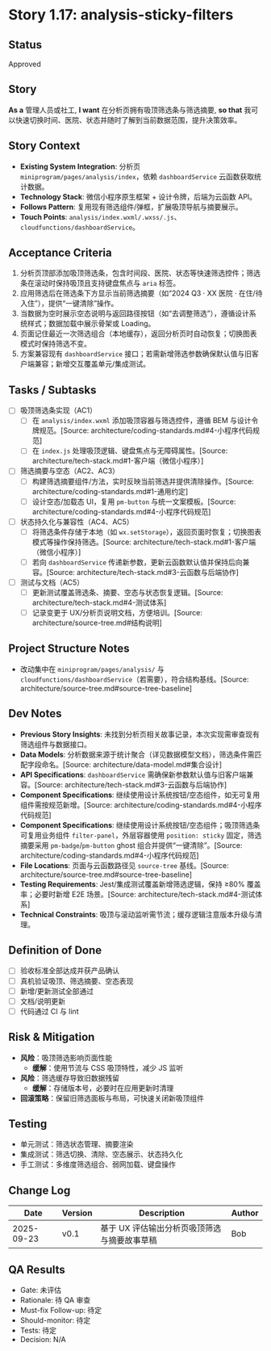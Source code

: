 # Story 1.17: analysis-sticky-filters

## Status

Approved

## Story

**As a** 管理人员或社工,
**I want** 在分析页拥有吸顶筛选条与筛选摘要,
**so that** 我可以快速切换时间、医院、状态并随时了解到当前数据范围，提升决策效率。

## Story Context

- **Existing System Integration**: 分析页 `miniprogram/pages/analysis/index`，依赖 `dashboardService` 云函数获取统计数据。
- **Technology Stack**: 微信小程序原生框架 + 设计令牌，后端为云函数 API。
- **Follows Pattern**: 复用现有筛选组件/弹框，扩展吸顶导航与摘要展示。
- **Touch Points**: `analysis/index.wxml/.wxss/.js`、`cloudfunctions/dashboardService`。

## Acceptance Criteria

1. 分析页顶部添加吸顶筛选条，包含时间段、医院、状态等快速筛选控件；筛选条在滚动时保持吸顶且支持键盘焦点与 `aria` 标签。
2. 应用筛选后在筛选条下方显示当前筛选摘要（如“2024 Q3 · XX 医院 · 在住/待入住”），提供“一键清除”操作。
3. 当数据为空时展示空态说明与返回路径按钮（如“去调整筛选”），遵循设计系统样式；数据加载中展示骨架或 Loading。
4. 页面记住最近一次筛选组合（本地缓存），返回分析页时自动恢复；切换图表模式时保持筛选不变。
5. 方案兼容现有 `dashboardService` 接口；若需新增筛选参数确保默认值与旧客户端兼容；新增交互覆盖单元/集成测试。

## Tasks / Subtasks

- [ ] 吸顶筛选条实现（AC1）
  - [ ] 在 `analysis/index.wxml` 添加吸顶容器与筛选控件，遵循 BEM 与设计令牌规范。[Source: architecture/coding-standards.md#4-小程序代码规范]
  - [ ] 在 `index.js` 处理吸顶逻辑、键盘焦点与无障碍属性。[Source: architecture/tech-stack.md#1-客户端（微信小程序）]
- [ ] 筛选摘要与空态（AC2、AC3）
  - [ ] 构建筛选摘要组件/方法，实时反映当前筛选并提供清除操作。[Source: architecture/coding-standards.md#1-通用约定]
  - [ ] 设计空态/加载态 UI，复用 `pm-button` 与统一文案模板。[Source: architecture/coding-standards.md#4-小程序代码规范]
- [ ] 状态持久化与兼容性（AC4、AC5）
  - [ ] 将筛选条件存储于本地（如 `wx.setStorage`），返回页面时恢复；切换图表模式等操作保持筛选。[Source: architecture/tech-stack.md#1-客户端（微信小程序）]
  - [ ] 若向 `dashboardService` 传递新参数，更新云函数默认值并保持后向兼容。[Source: architecture/tech-stack.md#3-云函数与后端协作]
- [ ] 测试与文档（AC5）
  - [ ] 更新测试覆盖筛选条、摘要、空态与状态恢复逻辑。[Source: architecture/tech-stack.md#4-测试体系]
  - [ ] 记录变更于 UX/分析页说明文档，方便培训。[Source: architecture/source-tree.md#结构说明]

## Project Structure Notes

- 改动集中在 `miniprogram/pages/analysis/` 与 `cloudfunctions/dashboardService`（若需要），符合结构基线。[Source: architecture/source-tree.md#source-tree-baseline]

## Dev Notes

- **Previous Story Insights**: 未找到分析页相关故事记录，本次实现需审查现有筛选组件与数据接口。
- **Data Models**: 分析数据来源于统计聚合（详见数据模型文档），筛选条件需匹配字段命名。[Source: architecture/data-model.md#集合设计]
- **API Specifications**: `dashboardService` 需确保新参数默认值与旧客户端兼容。[Source: architecture/tech-stack.md#3-云函数与后端协作]
- **Component Specifications**: 继续使用设计系统按钮/空态组件，如无可复用组件需按规范新增。[Source: architecture/coding-standards.md#4-小程序代码规范]
- **Component Specifications**: 继续使用设计系统按钮/空态组件；吸顶筛选条可复用业务组件 `filter-panel`，外层容器使用 `position: sticky` 固定，筛选摘要采用 `pm-badge`/`pm-button` ghost 组合并提供“一键清除”。[Source: architecture/coding-standards.md#4-小程序代码规范]
- **File Locations**: 页面与云函数路径见 `source-tree` 基线。[Source: architecture/source-tree.md#source-tree-baseline]
- **Testing Requirements**: Jest/集成测试覆盖新增筛选逻辑，保持 ≥80% 覆盖率；必要时新增 E2E 场景。[Source: architecture/tech-stack.md#4-测试体系]
- **Technical Constraints**: 吸顶与滚动监听需节流；缓存逻辑注意版本升级与清理。

## Definition of Done

- [ ] 验收标准全部达成并获产品确认
- [ ] 真机验证吸顶、筛选摘要、空态表现
- [ ] 新增/更新测试全部通过
- [ ] 文档/说明更新
- [ ] 代码通过 CI 与 lint

## Risk & Mitigation

- **风险**：吸顶筛选影响页面性能
  - **缓解**：使用节流与 CSS 吸顶特性，减少 JS 监听
- **风险**：筛选缓存导致旧数据残留
  - **缓解**：存储版本号，必要时在应用更新时清理
- **回滚策略**：保留旧筛选面板与布局，可快速关闭新吸顶组件

## Testing

- 单元测试：筛选状态管理、摘要渲染
- 集成测试：筛选切换、清除、空态展示、状态持久化
- 手工测试：多维度筛选组合、弱网加载、键盘操作

## Change Log

| Date       | Version | Description                                      | Author |
| ---------- | ------- | ------------------------------------------------ | ------ |
| 2025-09-23 | v0.1    | 基于 UX 评估输出分析页吸顶筛选与摘要故事草稿     | Bob   |

## QA Results

- Gate: 未评估
- Rationale: 待 QA 审查
- Must-fix Follow-up: 待定
- Should-monitor: 待定
- Tests: 待定
- Decision: N/A
